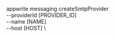 appwrite messaging createSmtpProvider \
        --providerId [PROVIDER_ID] \
        --name [NAME] \
        --host [HOST] \











